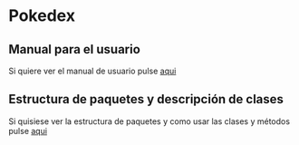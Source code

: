# Pokedex

## Manual para el usuario

Si quiere ver el manual de usuario pulse [aqui](./documentos/ManualDeUsuario.md)

## Estructura de paquetes y descripción de clases

Si quisiese ver la estructura de paquetes y como usar las clases y métodos pulse [aqui](./documentos/EstructurayDescripcion.md)
